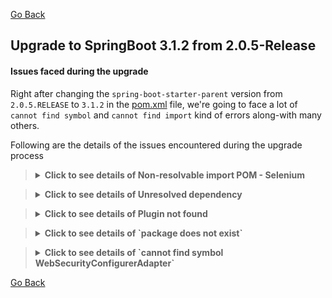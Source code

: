 [Go Back](../README.md)

## Upgrade to SpringBoot 3.1.2 from 2.0.5-Release

#### Issues faced during the upgrade

Right after changing the `spring-boot-starter-parent` version from `2.0.5.RELEASE` to `3.1.2` in 
the [pom.xml](../pom.xml) file, we're going to face a lot of `cannot find symbol` and `cannot find import` kind of 
errors along-with many others.

Following are the details of the issues encountered during the upgrade process

<blockquote>
<details>
    <summary><strong>Click to see details of Non-resolvable import POM - Selenium</strong></summary>

### Fatal error compiling: java.lang.ExceptionInInitializerError

[pom.xml](../pom.xml) file started showing errors such as Non-resolvable import POM after the upgrade.

<blockquote>
<details>
    <summary><strong>Click here for stacktrace</strong></summary>

```exception
[ERROR] [ERROR] Some problems were encountered while processing the POMs:
[ERROR] Non-resolvable import POM: The following artifacts could not be resolved: 
org.seleniumhq.selenium:selenium-bom:pom:3.14.0 (absent): org.seleniumhq.selenium:selenium-bom:pom:3.14.0 was not 
found in https://repo.maven.apache.org/maven2 during a previous attempt. This failure was cached in the local repository 
and resolution is not reattempted until the update interval of central has elapsed or updates are 
forced @ org.springframework.boot:spring-boot-dependencies:3.1.2, 
~/.m2/repository/org/springframework/boot/spring-boot-dependencies/3.1.2/spring-boot-dependencies-3.1.2.pom, line 2275, column 19
```

</details>
</blockquote>

### Fix

Fix for this problem in my setup/environment was just to update the latest `4.11.0` version for the
`org.seleniumhq.selenium` maven dependencies in the [pom.xml](../pom.xml) file.

</details>
</blockquote>


<blockquote>
<details>
    <summary><strong>Click to see details of Unresolved dependency</strong></summary>

### Unresolved dependency

[pom.xml](../pom.xml) file started showing errors such as Unresolved dependency.

<blockquote>
<details>
    <summary><strong>Click here for errors</strong></summary>

```errors
'dependencies.dependency.version' for mysql:mysql-connector-java:jar is missing.
'dependencies.dependency.version' for joda-time:joda-time:jar is missing.
Unresolved dependency: 'mysql:mysql-connector-java:jar:unknown'
Unresolved dependency: 'joda-time:joda-time:jar:unknown'
```

</details>
</blockquote>

### Fix

Fix for this problem in my setup/environment was to add the latest `2.12.5` version for the
`joda-time` maven dependency, and to change the `mysql-connector-java` dependency to `mysql-connector-j`
with the latest `8.1.0` version in the [pom.xml](../pom.xml) file.

</details>
</blockquote>

<blockquote>
<details>
    <summary><strong>Click to see details of Plugin not found</strong></summary>

### Unresolved dependency

[pom.xml](../pom.xml) file started showing errors such as `Plugin not found`.

<blockquote>
<details>
    <summary><strong>Click here for errors</strong></summary>

```errors
Plugin 'maven-surefire-plugin:2.22.0' not found
Plugin 'org.apache.maven.plugins:maven-project-info-reports-plugin:3.0.0' not found
Plugin 'org.apache.maven.plugins:maven-jxr-plugin:2.5' not found
Plugin 'org.apache.maven.plugins:maven-checkstyle-plugin:3.0.0' not found
Plugin 'org.apache.maven.plugins:maven-surefire-report-plugin:2.22.0' not found
```

</details>
</blockquote>

### Fix

Fix for this problem in my setup/environment was just to add the latest versions for the above mentioned
maven plugins in the [pom.xml](../pom.xml) file.

</details>
</blockquote>



<blockquote>
<details>
    <summary><strong>Click to see details of `package does not exist`</strong></summary>

### Unresolved dependency

`mvn clean compile` started failing with errors such as `package does not exist`.

<blockquote>
<details>
    <summary><strong>Click here for errors</strong></summary>

```errors
java: package javax.persistence does not exist
java: package javax.servlet.http does not exist
java: package javax.validation.constraints does not exist

java: cannot find symbol
  symbol:   class HttpServletResponse
  
java: cannot find symbol
  symbol: class Entity
  
java: cannot find symbol
  symbol:   class Column
  
etc.
```

</details>
</blockquote>

### Fix

Fix for this problem in my setup/environment was to add the latest `jakarta.validation-api` dependency
in the [pom.xml](../pom.xml) file and migrating the `javax` imports to `jakarta` imports.

</details>
</blockquote>



<blockquote>
<details>
    <summary><strong>Click to see details of `cannot find symbol WebSecurityConfigurerAdapter`</strong></summary>

### Unresolved dependency

`mvn clean compile` started failing with errors such as `cannot find symbol: WebSecurityConfigurerAdapter`.

<blockquote>
<details>
    <summary><strong>Click here for errors</strong></summary>

```errors
java: cannot find symbol
  symbol:   class WebSecurityConfigurerAdapter
  location: package org.springframework.security.config.annotation.web.configuration
```

</details>
</blockquote>

### Fix

Fix for this problem in my setup/environment was to .... WIP

</details>
</blockquote>



[Go Back](../README.md)
